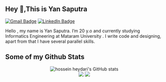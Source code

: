 ## Hey 👋,This is Yan Saputra
[![Gmail Badge](https://img.shields.io/badge/-yansaputra675@gmail.com-c14438?style=flat&logo=Gmail&logoColor=white&link=mailto:yansaputra675@gmail.com)](mailto:yansaputra675@gmail.com)
[![LinkedIn Badge](https://img.shields.io/badge/-YanSaputra-blue?style=flat&logo=Linkedin&logoColor=white&link=https://www.linkedin.com/in/sptrayan/)](https://www.linkedin.com/in/sptrayan/) <p align='left'>Hello , my name is Yan Saputra. I’m 20 y.o and currently studying Informatics Engineering at Mataram University  . I write code and designing, apart from that I have several parallel skills.</p>


## Some of my Github Stats
<!-- <p align=left> <img src=https://komarev.com/ghpvc/?username=YnaStpra alt=YnaStpra /> </p>

[![Github stats](https://github-readme-stats.vercel.app/api?username=ynastpra&show_icons=true&include_all_commits=true)](https://github.com/ynastpra/github-readme-stats)
[![Top Langs](https://github-readme-stats.vercel.app/api/top-langs/?username=ynastpra&layout=compact)](https://github.com/ynastpra/github-readme-stats) -->

<p align="center">
  <img src="https://github-readme-stats.vercel.app/api?username=ynastpra&show_icons=true&include_all_commits=true&theme=monokai" alt="hossein heydari's GitHub stats" /><br />
  <img src="https://github-readme-streak-stats.herokuapp.com/?user=ynastpra&theme=monokai"/>
  <img src="https://github-readme-stats.vercel.app/api/top-langs/?username=ynastpra&layout=compact&theme=monokai&langs_count=12"/><br />
</p>
